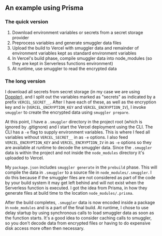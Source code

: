 ## An example using Prisma

### The quick version

1. Download environment variables or secrets from a secret storage provider
2. Preprocess variables and generate smuggler data files
3. Upload the build to Vercel with smuggler data and remainder of environment variables kept as standard environment variables
4. In Vercel's build phase, compile smuggler data into node_modules (so they are kept in Serverless functions environment)
5. At runtime, use smuggler to read the encrypted data

### The long version

I download all secrets from secret storage (in my case we are using [Doppler](https://www.doppler.com/)), and I split out the variables marked
as "secrets" as indicated by a prefix `VERCEL_SECRET__`. After I have each of these, as well as the encryption key and iv
(`VERCEL_ENCRYPTION_KEY` and `VERCEL_ENCRYPTION_IV`), I invoke `smuggler` to create the encrypted data using `smuggler prepare`.

At this point, I have a `.smuggler` directory in the project root (which is ignored by .gitignore) and I start the Vercel deployment using the CLI.
The CLI has a `-e` flag to supply environment variables. This is where I feed all variables without `VERCEL_SECRET__` in as `-e` options. I also
feed `VERCEL_ENCRYPTION_KEY` and `VERCEL_ENCRYPTION_IV` in as `-e` options so they are available at runtime to decode the smuggler data. Since the
`.smuggler` data is within the project and not inside the `node_modules` directory it's uploaded to Vercel.

My `package.json` includes `smuggler generate` in the `prebuild` phase. This will compile the data in `.smuggler` 
to a source file in `node_modules/.smuggler`. I do this because if the smuggler files are not considered as part of the code 
by your build system it may get left behind and will not exist when the Serverless function is executed. I got the idea from 
Prisma, in how they generate files at build time to the location `node_modules/.prisma`.

After the build completes, `.smuggler` data is now encoded inside a package in `node_modules` and is a part of the final build. 
At runtime, I chose to use delay startup by using synchronous calls to load smuggler data as soon as the function starts. It's a
good idea to consider caching calls to smuggler, so you don't decode data from encrypted files or having to do expensive
disk access more often then necessary.
